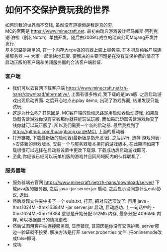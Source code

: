 # 如何不交保护费玩我的世界
如何玩我的世界而不交钱, 虽然没有道德但是我是真的穷.</br>
MC的官网是 https://www.minecraft.net. 最初由瑞典游戏设计师马库斯·阿列克谢·泊松（别名Notch）单独开发，随后由2009年成立的瑞典公司Mojang开发并发行.</br>
基本思路是简单的, 在一个内存大cpu强的机器上装上服务端, 在本机启动客户端连接服务器 --> 大家一起愉快地玩耍. 要解决的主要问题是在没有交保护费的情况下启动正版的客户端和关闭服务器的合法客户端验证.</br>
### 客户端
* 我们可以去官网下载客户端 https://www.minecraft.net/zh-hans/download/alternative/, 上面有很多格式,我下载的是java版. 之后启动游戏出现启动界面. 之后开心地点击play demo, 出现了游戏界面, 结果发现只能试玩.
* 这是为什么呢? 其原因是, MC客户端的启动思路是用启动器启动游戏, 如果启动器告诉游戏你没有交钱那你就只能玩试玩版, 而如果启动器告诉游戏你交了钱你就可以玩正版了. 所以我们需要一个新的启动器. 最后我找到了 https://github.com/huanghongxun/HMCL 上面的启动器. </br>
* 打开链接, 下载最新版的启动器(最新版是指开发版), 之后运行. 选择 游戏列表->安装新的游戏版本, 安装一个与服务器版本相符的游戏版本, 在此期间如果下载很慢可以选择在启动器设置中更改下载源. 下载成功后启动游戏即可.</br>
* 至此,你应该已经可以玩单机版的游戏并且同局域网内的伙伴联机了.
### 服务器端
* 服务器端去官网 https://www.minecraft.net/zh-hans/download/server/ 下载java版的服务器, 之后 java -jar server.jar 启动, 之后显示没同意什么eula协议, 退出. 
* 然后发现文件夹中多了一个 eula.txt, 打开, 把对应选项改了. 再用 java -Xms1024M -Xmx16384M -jar server.jar 启动, 启动成功. 上一句话中的 -Xms1024M -Xmx16384 意思是开始分配 512Mb 内存, 最多分配 4096Mb 内存, 可以根据自己的情况更改.
* 然后试图用客户端连接服务器, 显示错误, 其原因是你没有交保护费, server那边一验证就不接受. 解决方法是打开 server.properties 文件, 把onlinemode改成false即可.
* 成功.
